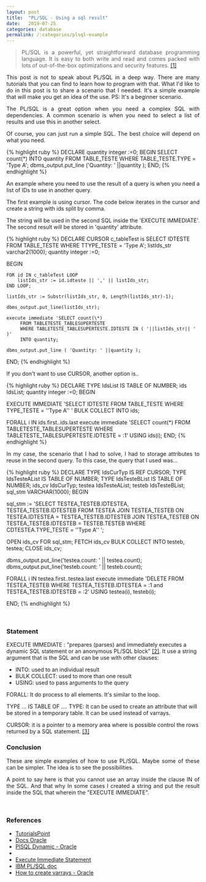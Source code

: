 ```yaml
---
layout: post
title:  "PL/SQL - Using a sql result"
date:   2019-07-25
categories: database
permalink: /:categories/plsql-example
---
```


<blockquote>
  <p style="text-align: justify;">PL/SQL is a powerful, yet straightforward database programming language. It is easy to both write and read and comes packed with lots of out-of-the-box optimizations and security features. <a href="https://www.oracle.com/database/technologies/appdev/plsql.html">[1]</a>
</p>
</blockquote>

<p style="text-align: justify;">This post is not to speak about PL/SQL in a deep way. There are many tutorials that you can find to learn how to program with that. What I'd like to do in this post is to share a scenario that I needed.
It's a simple example that will make you get an idea of the use. PS: It's a beginner scenario.</p>

<p style="text-align: justify;">The PL/SQL is a great option when you need a complex SQL with dependencies.
A common scenario is when you need to select a list of results and use this in another select.</p>

<p style="text-align: justify;">Of course, you can just run a simple SQL. The best choice will depend on what you need.</p>

{% highlight ruby %}
DECLARE
  quantity integer :=0;
BEGIN
  SELECT count(\*) INTO quantity
  FROM TABLE_TESTE
  WHERE TABLE_TESTE.TYPE = 'Type A';
  dbms_output.put_line ('Quantity: ' ||quantity );
END;
{% endhighlight %}

<p style="text-align: justify;">An example where you need to use the result of a query is when you need a list of IDs to use in another query.</p>
<p style="text-align: justify;">The first example is using cursor. The code below iterates in the cursor and create a string with ids split by comma.</p>
<p style="text-align: justify;">The string will be used in the second SQL inside the 'EXECUTE IMMEDIATE'. The second result will be stored in 'quantity' attribute.</p>

{% highlight ruby %}
DECLARE
  CURSOR c_tableTest is
    SELECT IDTESTE FROM TABLE_TESTE
    WHERE TTYPE_TESTE = 'Type A';
  listIds_str varchar2(1000);
  quantity integer :=0;

  BEGIN

    FOR id IN c_tableTest LOOP
        listIds_str := id.idteste || ',' || listIds_str;
    END LOOP;

    listIds_str := Substr(listIds_str, 0, Length(listIds_str)-1);

    dbms_output.put_line(listIds_str);

    execute immediate 'SELECT count(\*)
         FROM TABLETESTE_TABLESUPERTESTE
         WHERE TABLETESTE_TABLESUPERTESTE.IDTESTE IN ( '||listIds_str|| ' )'
         INTO quantity;

    dbms_output.put_line ( 'Quantity: ' ||quantity );

END;
{% endhighlight %}

If you don't want to use CURSOR, another option is..

{% highlight ruby %}
DECLARE
  TYPE IdsList IS TABLE OF NUMBER;
  ids IdsList;
  quantity integer :=0;
BEGIN

  EXECUTE IMMEDIATE 'SELECT IDTESTE FROM TABLE_TESTE
  WHERE TYPE_TESTE = ''Type A'' '
  BULK COLLECT INTO ids;

  FORALL i IN ids.first..ids.last
    execute immediate
      'SELECT count(\*)
       FROM TABLETESTE_TABLESUPERTESTE
       WHERE TABLETESTE_TABLESUPERTESTE.IDTESTE = :1'
       USING ids(i);
    END;
{% endhighlight %}

<p style="text-align: justify;">In my case, the scenario that I had to solve, I had to storage attributes to reuse in the second query. To this case, the query that I used was...</p>

{% highlight ruby %}
DECLARE
  TYPE IdsCurTyp IS REF CURSOR;
  TYPE IdsTesteAList IS TABLE OF NUMBER;
  TYPE IdsTesteBList IS TABLE OF NUMBER;
  ids_cv IdsCurTyp;
  testea IdsTesteAList;
  testeb IdsTesteBList;
  sql_stm VARCHAR(1000);
BEGIN

  sql_stm := 'SELECT TESTEA_TESTEB.IDTESTEA, TESTEA_TESTEB.IDTESTEB
              FROM TESTEA
                JOIN TESTEA_TESTEB ON TESTEA.IDTESTEA = TESTEA_TESTEB.IDTESTEB
                JOIN TESTEA_TESTEB ON TESTEA_TESTEB.IDTESTEB = TESTEB.TESTEB
              WHERE CDTESTEA.TYPE_TESTE = ''Type A'' ';

  OPEN ids_cv FOR sql_stm;
  FETCH ids_cv BULK COLLECT INTO testeb, testea;
  CLOSE ids_cv;

  dbms_output.put_line('testea.count: ' || testea.count);
  dbms_output.put_line('testeb.count: ' || testeb.count);

  FORALL i IN testea.first..testea.last
     execute immediate
       'DELETE FROM TESTEA_TESTEB WHERE TESTEA_TESTEB.IDTESTEA = :1 and TESTEA_TESTEB.IDTESTEB = :2'
     USING testea(i), testeb(i);

END;
{% endhighlight %}

<br/>

<h3>Statement</h3>

EXECUTE IMMEDIATE : "prepares (parses) and immediately executes a dynamic SQL statement or an anonymous PL/SQL block" <a href="https://docs.oracle.com/cd/B12037_01/appdev.101/b10807/11_dynam.htm">[2]</a>. It use a string argument that is the SQL and can be use with other clauses:
<ul>
  <li>INTO: used to an individual result</li>
  <li>BULK COLLECT: used to more than one result</li>
  <li>USING: used to pass arguments to the query</li>
</ul>

FORALL: It do process to all elements. It's similar to the loop.

TYPE ... IS TABLE OF .... TYPE: It can be used to create an attribute that will be stored in a temporary table. It can be used instead of varrays.

CURSOR: it is a pointer to a memory area where is possible control the rows returned by a SQL statement. <a href="https://www.tutorialspoint.com/plsql/plsql_cursors.htm">[3]</a>

<h3>Conclusion</h3>


<p style="text-align: justify;">These are simple examples of how to use PL/SQL. Maybe some of these can be simpler. The idea is to see the possibilities.</p>

<p style="text-align: justify;">A point to say here is that you cannot use an array inside the clause IN of the SQL. And that why In some cases I created a string and put the result inside the SQL that wherein the "EXECUTE IMMEDIATE". </p>

<br/>

<h3>References</h3>

<ul>
	<li><a href="https://www.tutorialspoint.com/plsql/plsql_arrays.htm" >TutorialsPoint</a>
  </li>
  <li><a href="https://docs.oracle.com/cd/B12037_01/appdev.101/b10807/11_dynam.htm" >Docs Oracle</a>
  </li>
  <li><a href="http://www.dba-oracle.com/plsql/t_plsql_dynamic.htm" >PlSQL Dynamic - Oracle</a>
  </li>
  <li><a href="https://stackoverflow.com/questions/36501355/pl-sql-dynamic-sql-using-clause" ><StackOverflow</a>
  </li>
  <li><a href="https://web.stanford.edu/dept/itss/docs/oracle/10gR2/appdev.102/b14261/executeimmediate_statement.htm" >Execute Immediate Statement</a>
  </li>
  <li><a href="https://www.ibm.com/support/knowledgecenter/en/SSEPGG_11.1.0/com.ibm.db2.luw.apdv.plsql.doc/doc/r0055453.html" >IBM PL/SQL doc</a>
  </li>
  <li><a href="http://www.rebellionrider.com/how-to-create-varrays-as-pl-sql-block-member-in-oracle-database/" >How to create varrays - Oracle</a></li>
</ul>
